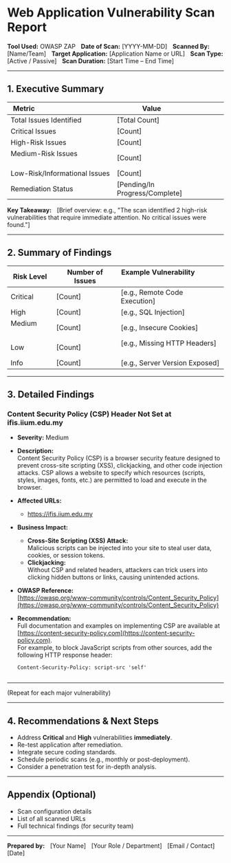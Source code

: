 # Web Application Vulnerability Scan Report

**Tool Used:** OWASP ZAP    
**Date of Scan:** [YYYY-MM-DD]    
**Scanned By:** [Name/Team]    
**Target Application:** [Application Name or URL]    
**Scan Type:** [Active / Passive]    
**Scan Duration:** [Start Time – End Time]

---

## 1. Executive Summary

| Metric                                                  | Value                        |
|-------------------------------|------------------|
| Total Issues Identified              | [Total Count]        |
| Critical Issues                              | [Count]                    |
| High-Risk Issues                            | [Count]                    |
| Medium-Risk Issues                        | [Count]                    |
| Low-Risk/Informational Issues | [Count]                    |
| Remediation Status                        | [Pending/In Progress/Complete] |

**Key Takeaway:**    
[Brief overview: e.g., "The scan identified 2 high-risk vulnerabilities that require immediate attention. No critical issues were found."]

---

## 2. Summary of Findings

| Risk Level | Number of Issues | Example Vulnerability                    |
|------------|------------------|--------------------------------|
| Critical      | [Count]                    | [e.g., Remote Code Execution]    |
| High              | [Count]                    | [e.g., SQL Injection]                    |
| Medium          | [Count]                    | [e.g., Insecure Cookies]              |
| Low                | [Count]                    | [e.g., Missing HTTP Headers]      |
| Info              | [Count]                    | [e.g., Server Version Exposed] |

---

## 3. Detailed Findings

### Content Security Policy (CSP) Header Not Set at ifis.iium.edu.my

- **Severity:** Medium  
- **Description:**  
  Content Security Policy (CSP) is a browser security feature designed to prevent cross-site scripting (XSS), clickjacking, and other code injection attacks. CSP allows a website to specify which resources (scripts, styles, images, fonts, etc.) are permitted to load and execute in the browser.

- **Affected URLs:**  
  - https://ifis.iium.edu.my

- **Business Impact:**  
  - **Cross-Site Scripting (XSS) Attack:**  
    Malicious scripts can be injected into your site to steal user data, cookies, or session tokens.  
  - **Clickjacking:**  
    Without CSP and related headers, attackers can trick users into clicking hidden buttons or links, causing unintended actions.

- **OWASP Reference:**  
  [https://owasp.org/www-community/controls/Content_Security_Policy](https://owasp.org/www-community/controls/Content_Security_Policy)

- **Recommendation:**  
  Full documentation and examples on implementing CSP are available at [https://content-security-policy.com](https://content-security-policy.com).  
  For example, to block JavaScript scripts from other sources, add the following HTTP response header:  
  ```http
  Content-Security-Policy: script-src 'self'


---

(Repeat for each major vulnerability)

---

## 4. Recommendations & Next Steps

- Address **Critical** and **High** vulnerabilities **immediately**.
- Re-test application after remediation.
- Integrate secure coding standards.
- Schedule periodic scans (e.g., monthly or post-deployment).
- Consider a penetration test for in-depth analysis.

---

## Appendix (Optional)

- Scan configuration details    
- List of all scanned URLs    
- Full technical findings (for security team)

---

**Prepared by:**    
[Your Name]    
[Your Role / Department]    
[Email / Contact]    
[Date]
